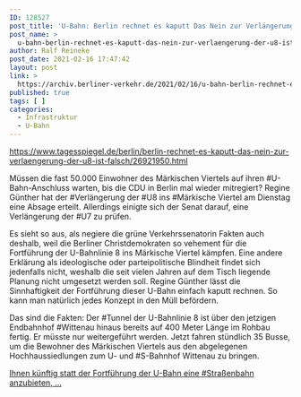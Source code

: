 ```yaml
---
ID: 128527
post_title: 'U-Bahn: Berlin rechnet es kaputt Das Nein zur Verlängerung der U8 ist falsch Der Senat hat seine Pläne zum U-Bahn-Ausbau vorgestellt. Die 50.000 Einwohner des Märkischen Viertels werden davon – erneut – enttäuscht. Ein Kommentar GERD APPENZELLER, aus Der Tagesspiegel'
post_name: >
  u-bahn-berlin-rechnet-es-kaputt-das-nein-zur-verlaengerung-der-u8-ist-falsch-der-senat-hat-seine-plaene-zum-u-bahn-ausbau-vorgestellt-die-50-000-einwohner-des-maerkischen-viertels-werden-davon
author: Ralf Reineke
post_date: 2021-02-16 17:47:42
layout: post
link: >
  https://archiv.berliner-verkehr.de/2021/02/16/u-bahn-berlin-rechnet-es-kaputt-das-nein-zur-verlaengerung-der-u8-ist-falsch-der-senat-hat-seine-plaene-zum-u-bahn-ausbau-vorgestellt-die-50-000-einwohner-des-maerkischen-viertels-werden-davon/
published: true
tags: [ ]
categories:
  - Infrastruktur
  - U-Bahn
---
```

https://www.tagesspiegel.de/berlin/berlin-rechnet-es-kaputt-das-nein-zur-verlaengerung-der-u8-ist-falsch/26921950.html

Müssen die fast 50.000 Einwohner des Märkischen Viertels auf ihren #U-Bahn-Anschluss warten, bis die CDU in Berlin mal wieder mitregiert? Regine Günther hat der #Verlängerung der #U8 ins #Märkische Viertel am Dienstag eine Absage erteilt. Allerdings einigte sich der Senat darauf, eine Verlängerung der #U7 zu prüfen.

Es sieht so aus, als negiere die grüne Verkehrssenatorin Fakten auch deshalb, weil die Berliner Christdemokraten so vehement für die Fortführung der U-Bahnlinie 8 ins Märkische Viertel kämpfen. Eine andere Erklärung als ideologische oder parteipolitische Blindheit findet sich jedenfalls nicht, weshalb die seit vielen Jahren auf dem Tisch liegende Planung nicht umgesetzt werden soll.
Regine Günther lässt die Sinnhaftigkeit der Fortführung dieser U-Bahn einfach kaputt rechnen. So kann man natürlich jedes Konzept in den Müll befördern.

Das sind die Fakten: Der #Tunnel der U-Bahnlinie 8 ist über den jetzigen Endbahnhof #Wittenau hinaus bereits auf 400 Meter Länge im Rohbau fertig. Er müsste nur weitergeführt werden. Jetzt fahren stündlich 35 Busse, um die Bewohner des Märkischen Viertels aus den abgelegenen Hochhaussiedlungen zum U- und #S-Bahnhof Wittenau zu bringen.

<a href="https://www.tagesspiegel.de/berlin/berlin-rechnet-es-kaputt-das-nein-zur-verlaengerung-der-u8-ist-falsch/26921950.html">Ihnen künftig statt der Fortführung der U-Bahn eine #Straßenbahn anzubieten, ...</a>
